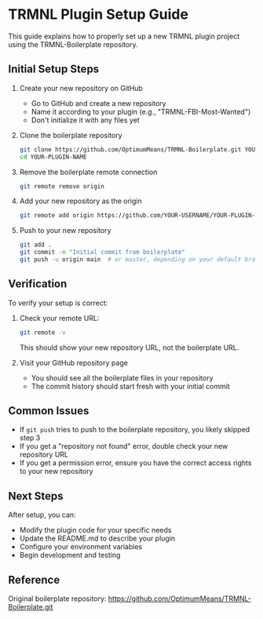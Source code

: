 # TRMNL Plugin Setup Guide

This guide explains how to properly set up a new TRMNL plugin project using the TRMNL-Boilerplate repository.

## Initial Setup Steps

1. Create your new repository on GitHub
   - Go to GitHub and create a new repository
   - Name it according to your plugin (e.g., "TRMNL-FBI-Most-Wanted")
   - Don't initialize it with any files yet

2. Clone the boilerplate repository
   ```bash
   git clone https://github.com/OptimumMeans/TRMNL-Boilerplate.git YOUR-PLUGIN-NAME
   cd YOUR-PLUGIN-NAME
   ```

3. Remove the boilerplate remote connection
   ```bash
   git remote remove origin
   ```

4. Add your new repository as the origin
   ```bash
   git remote add origin https://github.com/YOUR-USERNAME/YOUR-PLUGIN-NAME.git
   ```

5. Push to your new repository
   ```bash
   git add .
   git commit -m "Initial commit from boilerplate"
   git push -u origin main  # or master, depending on your default branch name
   ```

## Verification

To verify your setup is correct:

1. Check your remote URL:
   ```bash
   git remote -v
   ```
   This should show your new repository URL, not the boilerplate URL.

2. Visit your GitHub repository page
   - You should see all the boilerplate files in your repository
   - The commit history should start fresh with your initial commit

## Common Issues

- If `git push` tries to push to the boilerplate repository, you likely skipped step 3
- If you get a "repository not found" error, double check your new repository URL
- If you get a permission error, ensure you have the correct access rights to your new repository

## Next Steps

After setup, you can:
- Modify the plugin code for your specific needs
- Update the README.md to describe your plugin
- Configure your environment variables
- Begin development and testing

## Reference

Original boilerplate repository: https://github.com/OptimumMeans/TRMNL-Boilerplate.git